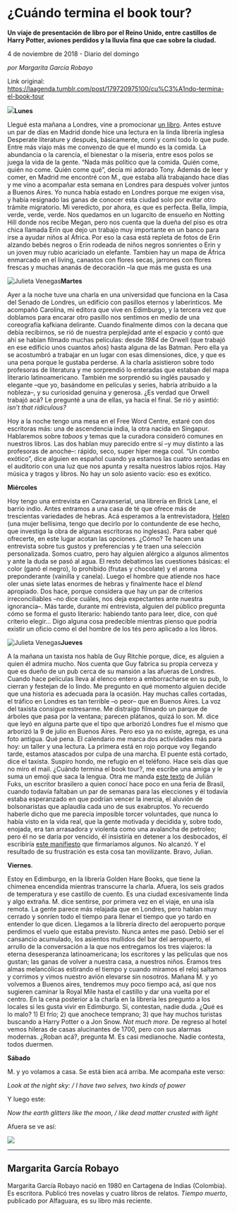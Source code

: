 # ¿Cuándo termina el book tour?

**Un viaje de presentación de libro por el Reino Unido, entre castillos de Harry Potter, aviones perdidos y la lluvia fina que cae sobre la ciudad.**

4 de noviembre de 2018 - Diario del domingo

_por Margarita García Robayo_

Link original: https://laagenda.tumblr.com/post/179720975100/cu%C3%A1ndo-termina-el-book-tour

![](https://64.media.tumblr.com/74e3fc64920edf9143762f1ead139962/tumblr_inline_phob0aIpNB1t6q87u_500.jpg)**Lunes**

Llegué
esta mañana a Londres, vine a promocionar [un libro](https://charcopress.com/bookstore/fish-soup).
Antes estuve un par de días en Madrid donde hice una lectura en la linda
librería inglesa Desperate literature y después, básicamente, comí y comí todo
lo que pude. Entre más viajo más me convenzo de que el mundo es la comida. La
abundancia o la carencia, el bienestar o la miseria, entre esos polos se juega
la vida de la gente. “Nada más político que la comida. Quién come, quién no come. Quién come
qué”, decía mi adorado Tony. Además de leer y comer, en Madrid me encontré con M., que
estaba allá trabajando hace días y me vino a acompañar esta semana en Londres
para después volver juntos a Buenos Aires. Yo nunca había estado en Londres porque
me exigen visa, y había resignado las ganas de conocer esta ciudad solo por
evitar otro trámite migratorio. Mi veredicto, por ahora, es que es perfecta. Bella,
limpia, verde, verde, verde. Nos quedamos en un lugarcito de ensueño en Notting
Hill donde nos recibe Megan, pero nos cuenta que la dueña del piso es otra
chica llamada Erin que dejo un trabajo muy importante en un banco para irse a
ayudar niños al África. Por eso la casa está repleta de fotos de Erin alzando
bebés negros o Erin rodeada de niños negros sonrientes o Erin y un joven muy
rubio acariciado un elefante. Tambien hay un mapa de África enmarcado en el
living, canastos con flores secas, jarrones con flores frescas y muchas ananás
de decoración –la que más me gusta es una 

![Julieta Venegas](https://64.media.tumblr.com/f29d5905e6827c32267b2b7c63e51eca/tumblr_inline_phob0ajanp1t6q87u_250.jpg)**Martes**  


Ayer a la noche tuve una charla en una universidad que funciona en la Casa
del Senado de Londres, un edificio con pasillos eternos y laberínticos. Me
acompañó Carolina, mi editora que vive en Edimburgo, y la tercera vez que
doblamos para encarar otro pasillo nos sentimos en medio de una coreografía
kafkiana delirante. Cuando finalmente dimos con la decana que debía recibirnos,
se rió de nuestra perplejidad ante el espacio y contó que ahí se habían filmado
muchas películas: desde *1984* de Orwell (que trabajó en ese edificio unos
cuantos años) hasta alguna de las Batman. Pero ella ya se acostumbró a trabajar
en un lugar con esas dimensiones, dice, y que es una pena porque le gustaba
perderse. A la charla asistieron sobre todo profesoras de literatura y me
sorprendió lo enteradas que estaban del mapa literario latinoamericano. También
me sorprendió su inglés pausado y elegante –que yo, basándome en películas y
series, habría atribuido a la nobleza–, y su curiosidad genuina y generosa. ¿Es
verdad que Orwell trabajó acá? Le pregunté a una de ellas, ya hacia el final.
Se rió y asintió: *isn’t that ridiculous?* 

Hoy a la noche tengo una mesa en el Free Word Centre, estaré con dos escritoras
más: una de ascendencia india, la otra nacida en Singapur. Hablaremos sobre *taboos* y temas que la curadora consideró
comunes en nuestros libros. Las dos hablan muy parecido entre sí –y muy
distinto a las profesoras de anoche–: rápido, seco, super hiper mega cool. “Un
combo exótico”, dice alguien en español cuando ya estamos las cuatro sentadas
en el auditorio con una luz que nos apunta y resalta nuestros labios rojos. Hay
música y tragos y libros. No hay un solo asiento vacío: eso es exótico. 

**Miércoles**

Hoy tengo una entrevista en Caravanserial, una librería en Brick Lane, el
barrio indio. Antes entramos a una casa de té que ofrece más de trescientas
variedades de hebras. Acá esperamos a la entrevistadora, [Helen](https://twitter.com/translatewomen?lang=es) (una mujer bellísima, tengo que decirlo por lo contundente de ese hecho, que investiga
la obra de algunas escritoras no inglesas). Para saber qué ofrecerte, en este
lugar acotan las opciones. ¿Cómo? Te hacen una entrevista sobre tus gustos y
preferencias y te traen una selección personalizada. Somos cuatro, pero hay
alguien alérgico a algunos alimentos y ante la duda se pasó al agua. El resto
debatimos las cuestiones básicas: el color (ganó el negro), lo prohibido
(frutas y chocolate) y el aroma preponderante (vainilla y canela). Luego el
hombre que atiende nos hace oler unas siete latas enormes de hebras y
finalmente hace el *blend* apropiado. Dos hace, porque considera que hay un par
de criterios irreconciliables –no dice cuáles, nos deja expectantes ante
nuestra ignorancia–. Más tarde, durante mi entrevista, alguien del público pregunta
cómo se forma el gusto literario: habiendo tanto para leer, dice, con qué
criterio elegir… Digo alguna cosa predecible mientras pienso que podría
existir un oficio como el del hombre de los tés pero aplicado a los libros.

![Julieta Venegas](https://64.media.tumblr.com/e14990ec138c180e87ef4c50cbac3e89/tumblr_inline_phob0aWeHU1t6q87u_250.png)**Jueves**

A la mañana un taxista nos habla de Guy Ritchie porque, dice, es alguien
a quien él admira mucho. Nos cuenta que Guy fabrica su propia cerveza y que es
dueño de un pub cerca de su mansión a las afueras de Londres. Cuando hace
películas lleva al elenco entero a emborracharse en su pub, lo cierran y
festejan de lo lindo. Me pregunto en qué momento alguien decide que una
historia es adecuada para la ocasión. Hay muchas calles cortadas, el tráfico en
Londres es tan terrible –o peor– que en Buenos Aires. La voz del taxista
consigue estresarme. Me distraigo filmando un parque de árboles que pasa  por la ventana; parecen plátanos, quizá lo son.
M. dice que leyó en alguna parte que el tipo que arborizó Londres fue el mismo que
arborizó la 9 de julio en Buenos Aires. Pero eso ya no existe, agrega, es una
foto antigua. Qué pena. El calendario me marca dos actividades más para hoy: un
taller y una lectura. La primera está en rojo porque voy llegando tarde,
estamos atascados por culpa de una marcha. El puente está cortado, dice el
taxista. Suspiro hondo, me refugio en el teléfono. Hace seis días que no miro el mail. ¿Cuándo termina el book tour?, me escribe una amiga y le suma un emoji que saca la lengua. Otra me manda  [este texto](https://www.theguardian.com/books/2018/oct/31/brazil-jair-bolsonaro-cultural-political-resistance-julian-fuks)  de Julián Fuks, un escritor brasilero a quien conocí
hace poco en una feria de Brasil, cuando todavía faltaban un par de semanas
para las elecciones y él todavía estaba esperanzado en que podrían vencer la
inercia, el aluvión de bolsonaristas que aplaudía cada uno de sus exabruptos. Yo
recuerdo haberle dicho que me parecía imposible torcer voluntades, que nunca lo
había visto en la vida real, que la gente motivada y decidida y, sobre todo,
enojada, era tan arrasadora y violenta como una avalancha de petroleo; pero él
no se daría por vencido, él insistiría en detener a los desbocados, él escribiría [este manifiesto](https://literaturapelademocracia.wordpress.com/ingles/) que firmaríamos algunos. No alcanzó. Y el resultado de su frustración es esta cosa tan
movilizante. Bravo, Julian. 

  
**Viernes**. 

Estoy en Edimburgo, en la librería Golden Hare Books, que tiene la
chimenea encendida mientras transcurre la charla. Afuera, los seis grados de
temperatura y ese castillo de cuento. Es una ciudad excesivamente linda y algo extraña.
M. dice sentirse, por primera vez en el viaje, en una isla remota. La gente
parece más relajada que en Londres, pero hablan muy cerrado y sonríen todo el
tiempo para llenar el tiempo que yo tardo en entender lo que dicen. Llegamos a
la librería directo del aeropuerto porque perdimos el vuelo que estaba previsto.
Nunca antes me pasó. Debió ser el cansancio acumulado, los asientos mullidos
del bar del aeropuerto, el arrullo de la conversación a la que nos entregamos los
tres viajeros: la eterna desesperanza latinoamericana; los escritores y las
películas que nos gustan; las ganas de volver a nuestra casa, a nuestros niños.
Éramos tres almas melancólicas estirando el tiempo y cuando miramos el reloj
saltamos y corrimos y vimos nuestro avión elevarse sin nosotros. Mañana M. y yo
volvemos a Buenos aires, tendremos muy poco tiempo acá, así que nos sugieren
caminar la Royal Mile hasta el castillo y dar una vuelta por el centro. En la
cena posterior a la charla en la librería les pregunto a los locales si les
gusta vivir en Edimburgo. Sí, contestan, nadie duda. ¿Qué es lo malo? 1) El frío;
2) que anochece temprano; 3) que hay muchos turistas buscando a Harry Potter o
a Jon Snow. *Not much more*. De regreso al hotel vemos hileras de casas alucinantes
de 1700, pero con sus alarmas modernas. ¿Roban acá?, pregunta M. Es casi
medianoche. Nadie contesta, todos duermen. 

  
**Sábado**

M. y yo volamos a casa. Se está bien acá arriba. Me acompaña este verso: 

*Look at the night sky: / I have two selves,
two kinds of power* 

Y luego este: 

*Now the earth
glitters like the moon, / like dead matter crusted with light* 

Afuera se ve así:

![](https://64.media.tumblr.com/520ee1c2223661c132fd6b7dc083d4ac/tumblr_inline_phob0b3Zxd1t6q87u_500.jpg)

---

Margarita García Robayo
-----------------------

 Margarita García Robayo nació en 1980 en Cartagena de Indias (Colombia). Es escritora. Publicó tres novelas y cuatro libros de relatos. *Tiempo muerto*, publicado por Alfaguara, es su libro más reciente.

